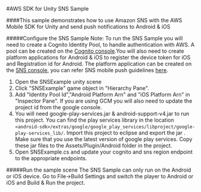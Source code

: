 #AWS SDK for Unity SNS Sample

####This sample demonstrates how to use Amazon SNS with the AWS Mobile SDK for Unity and send push notifications to Android & iOS 

#####Configure the SNS Sample
Note: To run the SNS Sample you will need to create a Cognito Identity Pool, to handle authentication with AWS.  A pool can be created on the [Cognito console]( https://console.aws.amazon.com/cognito/home).You will also need to create platform applications for Android & iOS to register the device token for iOS and Registration id for Android. The platform application can be created on the [SNS console](https://console.aws.amazon.com/sns/v2/home), you can refer SNS mobile push guidelines [here](http://docs.aws.amazon.com/sns/latest/dg/SNSMobilePush.html). 
1. Open the SNSExample unity scene
2. Click "SNSExample" game object in "Hierarchy Pane".
3. Add "Identity Pool Id","Android Platform Arn" and "iOS Platform Arn" in "Inspector Pane". If you are using GCM you will also need to update the project id from the google console.
4. You will need google-play-services.jar & android-support-v4.jar to run this project. You can find the play services library in the location `<android-sdk>/extras/google/google_play_services/libproject/google-play-services_lib/`. Import this project to eclipse and export the jar . Make sure that you use the latest version of google play services. Copy these jar files to the Assets/Plugin/Android folder in the project.
5. Open SNSExample.cs and update your cognito and sns region endpoint to the appropriate endpoints.

#####Run the sample scene
The SNS Sample can only run on the Android or iOS device. Go to File->Build Settings and switch the player to Android or iOS and Build & Run the project.